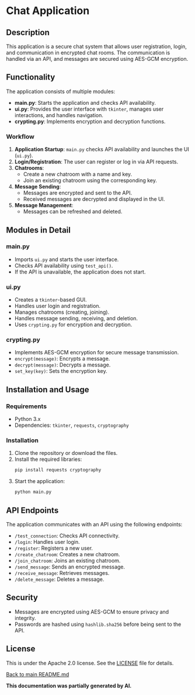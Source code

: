 # Chat Application

## Description

This application is a secure chat system that allows user registration, login, and communication in encrypted chat rooms. The communication is handled via an API, and messages are secured using AES-GCM encryption.

## Functionality

The application consists of multiple modules:
- **main.py**: Starts the application and checks API availability.
- **ui.py**: Provides the user interface with `tkinter`, manages user interactions, and handles navigation.
- **crypting.py**: Implements encryption and decryption functions.

### Workflow

1. **Application Startup**: `main.py` checks API availability and launches the UI (`ui.py`).
2. **Login/Registration**: The user can register or log in via API requests.
3. **Chatrooms**:
   - Create a new chatroom with a name and key.
   - Join an existing chatroom using the corresponding key.
4. **Message Sending**:
   - Messages are encrypted and sent to the API.
   - Received messages are decrypted and displayed in the UI.
5. **Message Management**:
   - Messages can be refreshed and deleted.
   
## Modules in Detail

### main.py

- Imports `ui.py` and starts the user interface.
- Checks API availability using `test_api()`.
- If the API is unavailable, the application does not start.

### ui.py

- Creates a `tkinter`-based GUI.
- Handles user login and registration.
- Manages chatrooms (creating, joining).
- Handles message sending, receiving, and deletion.
- Uses `crypting.py` for encryption and decryption.

### crypting.py

- Implements AES-GCM encryption for secure message transmission.
- `encrypt(message)`: Encrypts a message.
- `decrypt(message)`: Decrypts a message.
- `set_key(key)`: Sets the encryption key.

## Installation and Usage

### Requirements

- Python 3.x
- Dependencies: `tkinter`, `requests`, `cryptography`

### Installation

1. Clone the repository or download the files.
2. Install the required libraries:
   ```sh
   pip install requests cryptography
   ```
3. Start the application:
   ```sh
   python main.py
   ```

## API Endpoints

The application communicates with an API using the following endpoints:
- `/test_connection`: Checks API connectivity.
- `/login`: Handles user login.
- `/register`: Registers a new user.
- `/create_chatroom`: Creates a new chatroom.
- `/join_chatroom`: Joins an existing chatroom.
- `/send_message`: Sends an encrypted message.
- `/receive_message`: Retrieves messages.
- `/delete_message`: Deletes a message.

## Security

- Messages are encrypted using AES-GCM to ensure privacy and integrity.
- Passwords are hashed using `hashlib.sha256` before being sent to the API.

## License

This is under the Apache 2.0 license. See the [LICENSE](../LICENSE) file for details.

[Back to main README.md](../README.md)

**This documentation was partially generated by AI.**